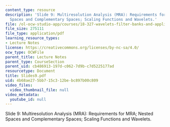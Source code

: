 ```yaml
---
content_type: resource
description: 'Slide 9: Multiresolution Analysis (MRA): Requirements for MRA; Nested
  Spaces and Complementary Spaces; Scaling Functions and Wavelets.'
file: /ol-ocw-studio-app/courses/18-327-wavelets-filter-banks-and-applications-spring-2003/4b68ae275bb715c312bebc897b00c809_Slides9.pdf
file_size: 275111
file_type: application/pdf
learning_resource_types:
- Lecture Notes
license: https://creativecommons.org/licenses/by-nc-sa/4.0/
ocw_type: OCWFile
parent_title: Lecture Notes
parent_type: CourseSection
parent_uid: cb486913-197d-c062-7d9b-c7d5225177ad
resourcetype: Document
title: Slides9.pdf
uid: 4b68ae27-5bb7-15c3-12be-bc897b00c809
video_files:
  video_thumbnail_file: null
video_metadata:
  youtube_id: null
---
```

Slide 9: Multiresolution Analysis (MRA): Requirements for MRA; Nested Spaces and Complementary Spaces; Scaling Functions and Wavelets.